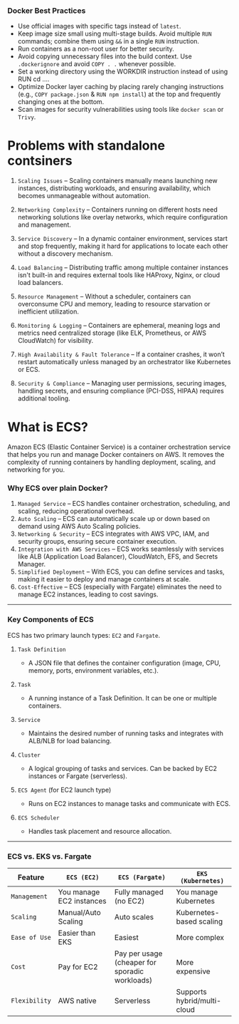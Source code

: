 ### **Docker Best Practices**  
- Use official images with specific tags instead of `latest`.  
- Keep image size small using multi-stage builds. Avoid multiple `RUN` commands; combine them using `&&` in a single `RUN` instruction.  
- Run containers as a non-root user for better security.  
- Avoid copying unnecessary files into the build context. Use `.dockerignore` and avoid `COPY . .` whenever possible.  
- Set a working directory using the WORKDIR instruction instead of using RUN cd .... 
- Optimize Docker layer caching by placing rarely changing instructions (e.g., `COPY package.json` & `RUN npm install`) at the top and frequently changing ones at the bottom.  
- Scan images for security vulnerabilities using tools like `docker scan` or `Trivy`.  

# Problems with standalone contsiners

1. `Scaling Issues` – Scaling containers manually means launching new instances, distributing workloads, and ensuring availability, which becomes unmanageable without automation.  

2. `Networking Complexity` – Containers running on different hosts need networking solutions like overlay networks, which require configuration and management.  

3. `Service Discovery` – In a dynamic container environment, services start and stop frequently, making it hard for applications to locate each other without a discovery mechanism.  

4. `Load Balancing` – Distributing traffic among multiple container instances isn't built-in and requires external tools like HAProxy, Nginx, or cloud load balancers.  

5. `Resource Management` – Without a scheduler, containers can overconsume CPU and memory, leading to resource starvation or inefficient utilization.  

6. `Monitoring & Logging` – Containers are ephemeral, meaning logs and metrics need centralized storage (like ELK, Prometheus, or AWS CloudWatch) for visibility.  

7. `High Availability & Fault Tolerance` – If a container crashes, it won’t restart automatically unless managed by an orchestrator like Kubernetes or ECS.  

8. `Security & Compliance` – Managing user permissions, securing images, handling secrets, and ensuring compliance (PCI-DSS, HIPAA) requires additional tooling.  

# What is ECS?
Amazon ECS (Elastic Container Service) is a container orchestration service that helps you run and manage Docker containers on AWS. It removes the complexity of running containers by handling deployment, scaling, and networking for you.

### Why ECS over plain Docker?  
1. ``Managed Service`` – ECS handles container orchestration, scheduling, and scaling, reducing operational overhead.  
2. ``Auto Scaling`` – ECS can automatically scale up or down based on demand using AWS Auto Scaling policies.  
3. ``Networking & Security`` – ECS integrates with AWS VPC, IAM, and security groups, ensuring secure container execution.  
4. ``Integration with AWS Services`` – ECS works seamlessly with services like ALB (Application Load Balancer), CloudWatch, EFS, and Secrets Manager.  
5. ``Simplified Deployment`` – With ECS, you can define services and tasks, making it easier to deploy and manage containers at scale.  
6. ``Cost-Effective`` – ECS (especially with Fargate) eliminates the need to manage EC2 instances, leading to cost savings.  

---

### Key Components of ECS  
ECS has two primary launch types: ``EC2`` and ``Fargate``.  

1. ``Task Definition``  
   - A JSON file that defines the container configuration (image, CPU, memory, ports, environment variables, etc.).  

2. ``Task``  
   - A running instance of a Task Definition. It can be one or multiple containers.  

3. ``Service``  
   - Maintains the desired number of running tasks and integrates with ALB/NLB for load balancing.  

4. ``Cluster``  
   - A logical grouping of tasks and services. Can be backed by EC2 instances or Fargate (serverless).  

5. ``ECS Agent`` (for EC2 launch type)  
   - Runs on EC2 instances to manage tasks and communicate with ECS.  

6. ``ECS Scheduler``  
   - Handles task placement and resource allocation.  

---

### ECS vs. EKS vs. Fargate  
| Feature      | ``ECS (EC2)`` | ``ECS (Fargate)`` | ``EKS (Kubernetes)`` |
|-------------|--------------|-------------------|----------------------|
| ``Management`` | You manage EC2 instances | Fully managed (no EC2) | You manage Kubernetes |
| ``Scaling`` | Manual/Auto Scaling | Auto scales | Kubernetes-based scaling |
| ``Ease of Use`` | Easier than EKS | Easiest | More complex |
| ``Cost`` | Pay for EC2 | Pay per usage (cheaper for sporadic workloads) | More expensive |
| ``Flexibility`` | AWS native | Serverless | Supports hybrid/multi-cloud |


